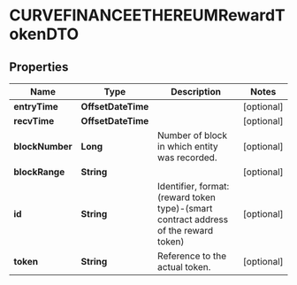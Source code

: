 

# CURVEFINANCEETHEREUMRewardTokenDTO



## Properties

| Name | Type | Description | Notes |
|------------ | ------------- | ------------- | -------------|
|**entryTime** | **OffsetDateTime** |  |  [optional] |
|**recvTime** | **OffsetDateTime** |  |  [optional] |
|**blockNumber** | **Long** | Number of block in which entity was recorded. |  [optional] |
|**blockRange** | **String** |  |  [optional] |
|**id** | **String** | Identifier, format: (reward token type)-(smart contract address of the reward token) |  [optional] |
|**token** | **String** | Reference to the actual token. |  [optional] |



